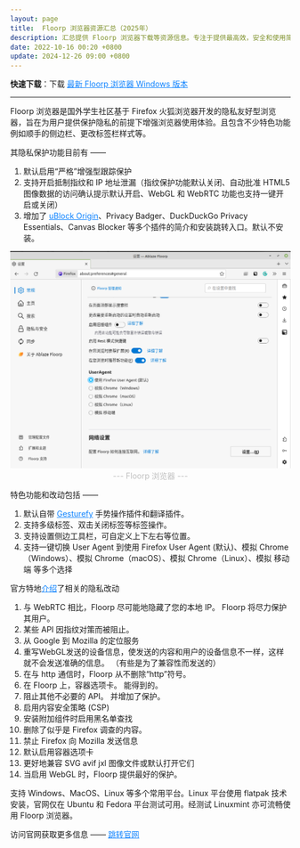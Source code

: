 ```yaml
---
layout: page
title:  Floorp 浏览器资源汇总（2025年）
description: 汇总提供 Floorp 浏览器下载等资源信息。专注于提供最高效，安全和使用简便的浏览器解决方案，满足您在线活动的所有需求。
date: 2022-10-16 00:20 +0800
update: 2024-12-26 09:00 +0800
---
```


**快速下载**：下载 <a href="https://ypingcn.com/go/out?r=floorp-windows-lastest" rel="nofollow" style="color: #0c82ff;"> 最新 Floorp 浏览器 Windows 版本</a>

---

Floorp 浏览器是国外学生社区基于 Firefox 火狐浏览器开发的隐私友好型浏览器，旨在为用户提供保护隐私的前提下增强浏览器使用体验。且包含不少特色功能例如顺手的侧边栏、更改标签栏样式等。

其隐私保护功能目前有 ——

1. 默认启用“严格”增强型跟踪保护
2. 支持开启抵制指纹和 IP 地址泄漏（指纹保护功能默认关闭、自动批准 HTML5 图像数据的访问确认提示默认开启、WebGL 和 WebRTC 功能也支持一键开启或关闭）
3. 增加了 <a href="https://addons.mozilla.org/zh-CN/firefox/addon/ublock-origin/" rel="nofollow" style="color: #0c82ff;">uBlock Origin</a>、Privacy Badger、DuckDuckGo Privacy Essentials、Canvas Blocker 等多个插件的简介和安装跳转入口。默认不安装。

<img src="/img/special/firefox/floorp.png" style="width:auto;height:auto;max-width:100%;max-height:100%;" alt="Floorp 浏览器" title="Floorp 浏览器" />

<center><font color="#bfbfbf">--- Floorp 浏览器 --- </font></center>

特色功能和改动包括 ——

1. 默认自带 <a href="https://addons.mozilla.org/zh-CN/firefox/addon/gesturefy/" rel="nofollow" style="color: #0c82ff;">Gesturefy</a> 手势操作插件和翻译插件。
2. 支持多级标签、双击关闭标签等标签操作。
3. 支持设置侧边工具栏，可自定义上下左右等位置。
4. 支持一键切换 User Agent 到使用 Firefox User Agent (默认)、模拟 Chrome（Windows）、模拟 Chrome（macOS）、模拟 Chrome（Linux）、模拟 移动端 等多个选择

官方特地<a href="https://blog.ablaze.one/1146/2022-01-19/" rel="nofollow" style="color: #0c82ff;">介绍</a>了相关的隐私改动

1. 与 WebRTC 相比，Floorp 尽可能地隐藏了您的本地 IP。 Floorp 将尽力保护其用户。
2. 某些 API 因指纹对策而被阻止。
3. 从 Google 到 Mozilla 的定位服务
4. 重写WebGL发送的设备信息，使发送的内容和用户的设备信息不一样，这样就不会发送准确的信息。 （有些是为了兼容性而发送的）
5. 在与 http 通信时，Floorp 从不删除“http”符号。
6. 在 Floorp 上，容器选项卡。 能得到的。
7. 阻止其他不必要的 API。 并增加了保护。
8. 启用内容安全策略 (CSP)
9. 安装附加组件时启用黑名单查找
10. 删除了似乎是 Firefox 调查的内容。
11. 禁止 Firefox 向 Mozilla 发送信息
12. 默认启用容器选项卡
13. 更好地兼容 SVG avif jxl 图像文件或默认打开它们
14. 当启用 WebGL 时，Floorp 提供最好的保护。 

支持 Windows、MacOS、Linux 等多个常用平台。Linux 平台使用 flatpak 技术安装，官网仅在 Ubuntu 和 Fedora 平台测试可用。经测试 Linuxmint 亦可流畅使用 Floorp 浏览器。

访问官网获取更多信息 —— <a href="https://floorp.app/en" rel="nofollow" style="color: #0c82ff;">跳转官网</a>
